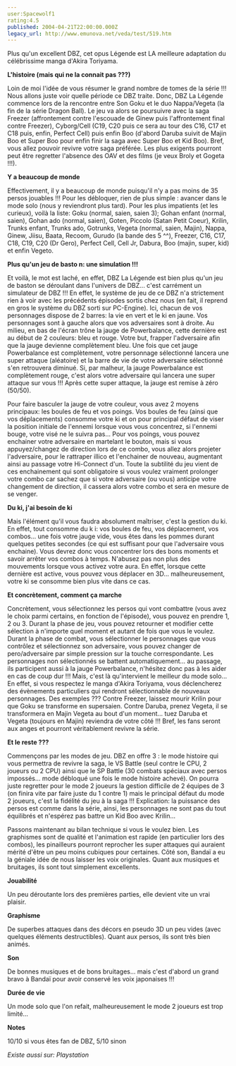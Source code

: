 ```yaml
---
user:Spacewolf1
rating:4.5
published: 2004-04-21T22:00:00.000Z
legacy_url: http://www.emunova.net/veda/test/519.htm
---
```

Plus qu'un excellent DBZ, cet opus Légende est LA meilleure adaptation du célébrissime manga d'Akira Toriyama.  

  

**L'histoire (mais qui ne la connait pas ???)**  

Loin de moi l'idée de vous résumer le grand nombre de tomes de la série !!! Nous allons juste voir quelle période ce DBZ traite. Donc, DBZ La Légende commence lors de la rencontre entre Son Goku et le duo Nappa/Vegeta (la fin de la série Dragon Ball). Le jeu va alors se poursuivre avec la saga Freezer (affrontement contre l'escouade de Ginew puis l'affrontement final contre Freezer), Cyborg/Cell (C19, C20 puis ce sera au tour des C16, C17 et C18 puis, enfin, Perfect Cell) puis enfin Boo (d'abord Daruba suivit de Majin Boo et Super Boo pour enfin finir la saga avec Super Boo et Kid Boo). Bref, vous allez pouvoir revivre votre saga préférée. Les plus exigents pourront peut être regretter l'absence des OAV et des films (je veux Broly et Gogeta !!!).  

  

**Y a beaucoup de monde**  

Effectivement, il y a beaucoup de monde puisqu'il n'y a pas moins de 35 persos jouables !!! Pour les débloquer, rien de plus simple : avancer dans le mode solo (nous y reviendront plus tard). Pour les plus impatients (et les curieux), voilà la liste: Goku (normal, saien, saien 3); Gohan enfant (normal, saien), Gohan ado (normal, saien), Goten, Piccolo (Satan Petit Coeur), Krilin, Trunks enfant, Trunks ado, Gotrunks, Vegeta (normal, saien, Majin), Nappa, Ginew, Jiisu, Baata, Recoom, Gurudo (la bande des 5 ^^), Freezer, C16, C17, C18, C19, C20 (Dr Gero), Perfect Cell, Cell Jr, Dabura, Boo (majin, super, kid) et enfin Vegeto.  

  

**Plus qu'un jeu de basto n: une simulation !!!**  

Et voilà, le mot est laché, en effet, DBZ La Légende est bien plus qu'un jeu de baston se déroulant dans l'univers de DBZ... c'est carrément un simulateur de DBZ !!! En effet, le système de jeu de ce DBZ n'a strictement rien à voir avec les précédents épisodes sortis chez nous (en fait, il reprend en gros le système du DBZ sorti sur PC-Engine). Ici, chacun de vos personnages dispose de 2 barres: la vie en vert et le ki en jaune. Vos personnages sont à gauche alors que vos adversaires sont à droite. Au milieu, en bas de l'écran trône la jauge de Powerbalance, cette dernière est au début de 2 couleurs: bleu et rouge. Votre but, frapper l'adversaire afin que la jauge devienne complètement bleu. Une fois que cet jauge Powerbalance est complètement, votre personnage sélectionné lancera une super attaque (aléatoire) et la barre de vie de votre adversaire sélectionné s'en retrouvera diminué. Si, par malheur, la jauge Powerbalance est complètement rouge, c'est alors votre adversaire qui lancera une super attaque sur vous !!! Après cette super attaque, la jauge est remise à zéro (50/50).  

Pour faire basculer la jauge de votre couleur, vous avez 2 moyens principaux: les boules de feu et vos poings. Vos boules de feu (ainsi que vos déplacements) consomme votre ki et on pour principal défaut de viser la position initiale de l'ennemi lorsque vous vous concentrez, si l'ennemi bouge, votre visé ne le suivra pas... Pour vos poings, vous pouvez enchainer votre adversaire en martelant le bouton, mais si vous appuyez/changez de direction lors de ce combo, vous allez alors projeter l'adversaire, pour le rattraper illico et l'enchainer de nouveau, augmentant ainsi au passage votre Hi-Connect d'un. Toute la subtilité du jeu vient de ces enchainement qui sont obligatoire si vous voulez vraiment prolonger votre combo car sachez que si votre adversaire (ou vous) anticipe votre changement de direction, il cassera alors votre combo et sera en mesure de se venger.  

  

**Du ki, j'ai besoin de ki**  

Mais l'élément qu'il vous faudra absolument maîtriser, c'est la gestion du ki. En effet, tout consomme du k i: vos boules de feu, vos déplacement, vos combos... une fois votre jauge vide, vous êtes dans les pommes durant quelques petites secondes (ce qui est suffisant pour que l'adversaire vous enchaine). Vous devrez donc vous concentrer lors des bons moments et savoir arrêter vos combos à temps. N'abusez pas non plus des mouvements lorsque vous activez votre aura. En effet, lorsque cette dernière est active, vous pouvez vous déplacer en 3D... malheureusement, votre ki se consomme bien plus vite dans ce cas.  

  

**Et concrètement, comment ça marche**  

Concrètement, vous sélectionnez les persos qui vont combattre (vous avez le choix parmi certains, en fonction de l'épisode), vous pouvez en prendre 1, 2 ou 3\. Durant la phase de jeu, vous pouvez retourner et modifier cette sélection à n'importe quel moment et autant de fois que vous le voulez. Durant la phase de combat, vous sélectionner le personnages que vous contrôlez et sélectionnez son adversaire, vous pouvez changer de pero/adversaire par simple pression sur la touche correspondante. Les personnages non sélectionnés se battent automatiquement... au passage, ils participent aussi à la jauge Powerbalance, n'hésitez donc pas à les aider en cas de coup dur !!! Mais, c'est là qu'intervient le meilleur du mode solo... En effet, si vous respectez le manga d'Akira Toriyama, vous déclencherez des évènements particuliers qui rendront sélectionnable de nouveaux personnages. Des exemples ??? Contre Freezer, laissez mourir Krilin pour que Goku se transforme en supersaien. Contre Daruba, prenez Vegeta, il se transformera en Majin Vegeta au bout d'un moment... tuez Daruba et Vegeta (toujours en Majin) reviendra de votre côté !!! Bref, les fans seront aux anges et pourront véritablement revivre la série.  

  

**Et le reste ???**  

Commençons par les modes de jeu. DBZ en offre 3 : le mode histoire qui vous permettra de revivre la saga, le VS Battle (seul contre le CPU, 2 joueurs ou 2 CPU) ainsi que le SP Battle (30 combats spéciaux avec persos impossés... mode débloqué une fois le mode histoire achevé). On pourra juste regretter pour le mode 2 joueurs la gestion difficile de 2 équipes de 3 (on finira vite par faire juste du 1 contre 1) mais le principal défaut du mode 2 joueurs, c'est la fidélité du jeu à la saga !!! Explication: la puissance des persos est comme dans la série, ainsi, les personnages ne sont pas du tout équilibrés et n'espérez pas battre un Kid Boo avec Krilin...  

Passons maintenant au bilan technique si vous le voulez bien. Les graphismes sont de qualité et l'animation est rapide (en particulier lors des combos), les pinailleurs pourront reprocher les super attaques qui auraient mérité d'être un peu moins cubiques pour certaines. Côté son, Bandaï a eu la géniale idée de nous laisser les voix originales. Quant aux musiques et bruitages, ils sont tout simplement excellents.  

  

  

**Jouabilité**  

Un peu déroutante lors des premières parties, elle devient vite un vrai plaisir.  

**Graphisme**  

De superbes attaques dans des décors en pseudo 3D un peu vides (avec quelques éléments destructibles). Quant aux persos, ils sont très bien animés.  

**Son**  

De bonnes musiques et de bons bruitages... mais c'est d'abord un grand bravo à Bandaï pour avoir conservé les voix japonaises !!!  

**Durée de vie**  

Un mode solo que l'on refait, malheureusement le mode 2 joueurs est trop limité...  

  

**Notes**  

10/10 si vous êtes fan de DBZ, 5/10 sinon  

  

_Existe aussi sur:_ _Playstation_